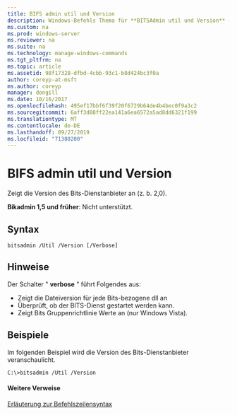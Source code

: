 ```yaml
---
title: BIFS admin util und Version
description: Windows-Befehls Thema für **BITSAdmin util und Version** -zeigt die Version des Bits-diensdienstanbieter an.
ms.custom: na
ms.prod: windows-server
ms.reviewer: na
ms.suite: na
ms.technology: manage-windows-commands
ms.tgt_pltfrm: na
ms.topic: article
ms.assetid: 98f17328-dfbd-4cbb-93c1-b8d424bc3f0a
author: coreyp-at-msft
ms.author: coreyp
manager: dongill
ms.date: 10/16/2017
ms.openlocfilehash: 495ef17bbf6f39f20f6729b64de4b4bec0f9a3c2
ms.sourcegitcommit: 6aff3d88ff22ea141a6ea6572a5ad8dd6321f199
ms.translationtype: MT
ms.contentlocale: de-DE
ms.lasthandoff: 09/27/2019
ms.locfileid: "71380200"
---
```

# <a name="bitsadmin-util-and-version"></a>BIFS admin util und Version

Zeigt die Version des Bits-Dienstanbieter an (z. b. 2,0).

**Bikadmin 1,5 und früher**: Nicht unterstützt.

## <a name="syntax"></a>Syntax

```
bitsadmin /Util /Version [/Verbose]
```

## <a name="remarks"></a>Hinweise

Der Schalter " **verbose** " führt Folgendes aus:
-   Zeigt die Dateiversion für jede Bits-bezogene dll an
-   Überprüft, ob der BITS-Dienst gestartet werden kann.
-   Zeigt Bits Gruppenrichtlinie Werte an (nur Windows Vista).

## <a name="BKMK_examples"></a>Beispiele

Im folgenden Beispiel wird die Version des Bits-Dienstanbieter veranschaulicht.
```
C:\>bitsadmin /Util /Version
```

#### <a name="additional-references"></a>Weitere Verweise

[Erläuterung zur Befehlszeilensyntax](command-line-syntax-key.md)